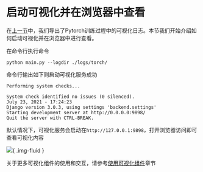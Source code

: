 # 启动可视化并在浏览器中查看

在[上一节](quickstart.md)中，我们导出了Pytorch训练过程中的可视化日志。本节我们开始介绍如何启动可视化并在浏览器中进行查看。

在命令行执行命令

```
python main.py --logdir ./logs/torch/
```

命令行输出如下则启动可视化服务成功

```
Performing system checks...

System check identified no issues (0 silenced).
July 23, 2021 - 17:24:23
Django version 3.0.3, using settings 'backend.settings'
Starting development server at http://0.0.0.0:9898/
Quit the server with CTRL-BREAK.
```

默认情况下，可视化服务会启动在`http://127.0.0.1:9898`，打开浏览器访问即可查看可视化内容

![](image/start_and_visit_frontend.png){ .img-fluid }

关于更多可视化组件的使用和交互，请参考[使用可视化组件](use_visualization/graph)章节
